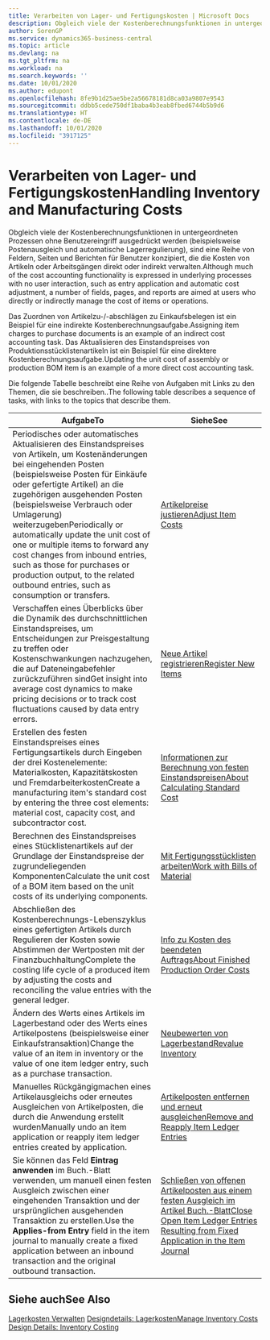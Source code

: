 ```yaml
---
title: Verarbeiten von Lager- und Fertigungskosten | Microsoft Docs
description: Obgleich viele der Kostenberechnungsfunktionen in untergeordneten Prozessen ohne Benutzereingriff ausgedrückt werden (beispielsweise Postenausgleich und automatische Lagerregulierung), sind eine Reihe von Feldern, Seiten und Berichten für Benutzer konzipiert, die die Kosten von Artikeln oder Arbeitsgängen direkt oder indirekt verwalten.
author: SorenGP
ms.service: dynamics365-business-central
ms.topic: article
ms.devlang: na
ms.tgt_pltfrm: na
ms.workload: na
ms.search.keywords: ''
ms.date: 10/01/2020
ms.author: edupont
ms.openlocfilehash: 8fe9b1d25ae5be2a56678181d8ca03a9807e9543
ms.sourcegitcommit: ddbb5cede750df1baba4b3eab8fbed6744b5b9d6
ms.translationtype: HT
ms.contentlocale: de-DE
ms.lasthandoff: 10/01/2020
ms.locfileid: "3917125"
---
```

# <a name="handling-inventory-and-manufacturing-costs"></a><span data-ttu-id="11be5-103">Verarbeiten von Lager- und Fertigungskosten</span><span class="sxs-lookup"><span data-stu-id="11be5-103">Handling Inventory and Manufacturing Costs</span></span>
<span data-ttu-id="11be5-104">Obgleich viele der Kostenberechnungsfunktionen in untergeordneten Prozessen ohne Benutzereingriff ausgedrückt werden (beispielsweise Postenausgleich und automatische Lagerregulierung), sind eine Reihe von Feldern, Seiten und Berichten für Benutzer konzipiert, die die Kosten von Artikeln oder Arbeitsgängen direkt oder indirekt verwalten.</span><span class="sxs-lookup"><span data-stu-id="11be5-104">Although much of the cost accounting functionality is expressed in underlying processes with no user interaction, such as entry application and automatic cost adjustment, a number of fields, pages, and reports are aimed at users who directly or indirectly manage the cost of items or operations.</span></span>  

 <span data-ttu-id="11be5-105">Das Zuordnen von Artikelzu-/-abschlägen zu Einkaufsbelegen ist ein Beispiel für eine indirekte Kostenberechnungsaufgabe.</span><span class="sxs-lookup"><span data-stu-id="11be5-105">Assigning item charges to purchase documents is an example of an indirect cost accounting task.</span></span> <span data-ttu-id="11be5-106">Das Aktualisieren des Einstandspreises von Produktionsstücklistenartikeln ist ein Beispiel für eine direktere Kostenberechnungsaufgabe.</span><span class="sxs-lookup"><span data-stu-id="11be5-106">Updating the unit cost of assembly or production BOM item is an example of a more direct cost accounting task.</span></span>  

 <span data-ttu-id="11be5-107">Die folgende Tabelle beschreibt eine Reihe von Aufgaben mit Links zu den Themen, die sie beschreiben..</span><span class="sxs-lookup"><span data-stu-id="11be5-107">The following table describes a sequence of tasks, with links to the topics that describe them.</span></span>   

|<span data-ttu-id="11be5-108">**Aufgabe**</span><span class="sxs-lookup"><span data-stu-id="11be5-108">**To**</span></span>|<span data-ttu-id="11be5-109">**Siehe**</span><span class="sxs-lookup"><span data-stu-id="11be5-109">**See**</span></span>|  
|------------|-------------|  
|<span data-ttu-id="11be5-110">Periodisches oder automatisches Aktualisieren des Einstandspreises von Artikeln, um Kostenänderungen bei eingehenden Posten (beispielsweise Posten für Einkäufe oder gefertigte Artikel) an die zugehörigen ausgehenden Posten (beispielsweise Verbrauch oder Umlagerung) weiterzugeben</span><span class="sxs-lookup"><span data-stu-id="11be5-110">Periodically or automatically update the unit cost of one or multiple items to forward any cost changes from inbound entries, such as those for purchases or production output, to the related outbound entries, such as consumption or transfers.</span></span>|[<span data-ttu-id="11be5-111">Artikelpreise justieren</span><span class="sxs-lookup"><span data-stu-id="11be5-111">Adjust Item Costs</span></span>](inventory-how-adjust-item-costs.md)|  
|<span data-ttu-id="11be5-112">Verschaffen eines Überblicks über die Dynamik des durchschnittlichen Einstandspreises, um Entscheidungen zur Preisgestaltung zu treffen oder Kostenschwankungen nachzugehen, die auf Dateneingabefehler zurückzuführen sind</span><span class="sxs-lookup"><span data-stu-id="11be5-112">Get insight into average cost dynamics to make pricing decisions or to track cost fluctuations caused by data entry errors.</span></span>|[<span data-ttu-id="11be5-113">Neue Artikel registrieren</span><span class="sxs-lookup"><span data-stu-id="11be5-113">Register New Items</span></span>](inventory-how-register-new-items.md)|  
|<span data-ttu-id="11be5-114">Erstellen des festen Einstandspreises eines Fertigungsartikels durch Eingeben der drei Kostenelemente: Materialkosten, Kapazitätskosten und Fremdarbeiterkosten</span><span class="sxs-lookup"><span data-stu-id="11be5-114">Create a manufacturing item's standard cost by entering the three cost elements: material cost, capacity cost, and subcontractor cost.</span></span>|[<span data-ttu-id="11be5-115">Informationen zur Berechnung von festen Einstandspreisen</span><span class="sxs-lookup"><span data-stu-id="11be5-115">About Calculating Standard Cost</span></span>](finance-about-calculating-standard-cost.md)|  
|<span data-ttu-id="11be5-116">Berechnen des Einstandspreises eines Stücklistenartikels auf der Grundlage der Einstandspreise der zugrundeliegenden Komponenten</span><span class="sxs-lookup"><span data-stu-id="11be5-116">Calculate the unit cost of a BOM item based on the unit costs of its underlying components.</span></span>|[<span data-ttu-id="11be5-117">Mit Fertigungsstücklisten arbeiten</span><span class="sxs-lookup"><span data-stu-id="11be5-117">Work with Bills of Material</span></span>](inventory-how-work-BOMs.md)|  
|<span data-ttu-id="11be5-118">Abschließen des Kostenberechnungs-Lebenszyklus eines gefertigten Artikels durch Regulieren der Kosten sowie Abstimmen der Wertposten mit der Finanzbuchhaltung</span><span class="sxs-lookup"><span data-stu-id="11be5-118">Complete the costing life cycle of a produced item by adjusting the costs and reconciling the value entries with the general ledger.</span></span>|[<span data-ttu-id="11be5-119">Info zu Kosten des beendeten Auftrags</span><span class="sxs-lookup"><span data-stu-id="11be5-119">About Finished Production Order Costs</span></span>](finance-about-finished-production-order-costs.md)|  
|<span data-ttu-id="11be5-120">Ändern des Werts eines Artikels im Lagerbestand oder des Werts eines Artikelpostens (beispielsweise einer Einkaufstransaktion)</span><span class="sxs-lookup"><span data-stu-id="11be5-120">Change the value of an item in inventory or the value of one item ledger entry, such as a purchase transaction.</span></span>|[<span data-ttu-id="11be5-121">Neubewerten von Lagerbestand</span><span class="sxs-lookup"><span data-stu-id="11be5-121">Revalue Inventory</span></span>](inventory-how-revalue-inventory.md)|
|<span data-ttu-id="11be5-122">Manuelles Rückgängigmachen eines Artikelausgleichs oder erneutes Ausgleichen von Artikelposten, die durch die Anwendung erstellt wurden</span><span class="sxs-lookup"><span data-stu-id="11be5-122">Manually undo an item application or reapply item ledger entries created by application.</span></span>|[<span data-ttu-id="11be5-123">Artikelposten entfernen und erneut ausgleichen</span><span class="sxs-lookup"><span data-stu-id="11be5-123">Remove and Reapply Item Ledger Entries</span></span>](finance-how-to-remove-and-reapply-item-entries.md)|  
|<span data-ttu-id="11be5-124">Sie können das Feld **Eintrag anwenden** im Buch.-Blatt verwenden, um manuell einen festen Ausgleich zwischen einer eingehenden Transaktion und der ursprünglichen ausgehenden Transaktion zu erstellen.</span><span class="sxs-lookup"><span data-stu-id="11be5-124">Use the **Applies-from Entry** field in the item journal to manually create a fixed application between an inbound transaction and the original outbound transaction.</span></span>|[<span data-ttu-id="11be5-125">Schließen von offenen Artikelposten aus einem festen Ausgleich im Artikel Buch.-Blatt</span><span class="sxs-lookup"><span data-stu-id="11be5-125">Close Open Item Ledger Entries Resulting from Fixed Application in the Item Journal</span></span>](finance-how-to-close-open-item-ledger-entries-resulting-from-fixed-application-in-the-item-journal.md)|  

## <a name="see-also"></a><span data-ttu-id="11be5-126">Siehe auch</span><span class="sxs-lookup"><span data-stu-id="11be5-126">See Also</span></span>  
<span data-ttu-id="11be5-127">[Lagerkosten Verwalten](finance-manage-inventory-costs.md)
[Designdetails: Lagerkosten](design-details-inventory-costing.md)</span><span class="sxs-lookup"><span data-stu-id="11be5-127">[Manage Inventory Costs](finance-manage-inventory-costs.md)
[Design Details: Inventory Costing](design-details-inventory-costing.md)</span></span>
